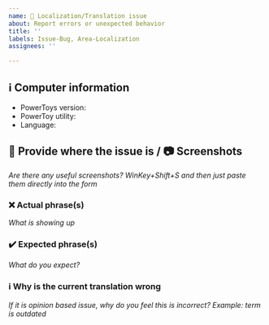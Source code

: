 ```yaml
---
name: 📖 Localization/Translation issue
about: Report errors or unexpected behavior
title: ''
labels: Issue-Bug, Area-Localization
assignees: ''

---
```


## ℹ Computer information

- PowerToys version: 
- PowerToy utility:
- Language:

## 📝 Provide where the issue is / 📷 Screenshots

_Are there any useful screenshots? WinKey+Shift+S and then just paste them directly into the form_

### ❌ Actual phrase(s)

_What is showing up_

### ✔️ Expected phrase(s)

_What do you expect?_

### ℹ Why is the current translation wrong

_If it is opinion based issue, why do you feel this is incorrect?  Example: term is outdated_
